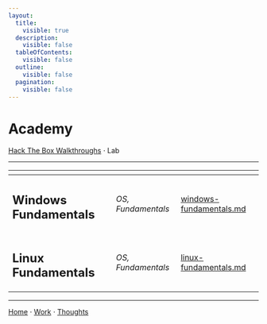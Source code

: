 ```yaml
---
layout:
  title:
    visible: true
  description:
    visible: false
  tableOfContents:
    visible: false
  outline:
    visible: false
  pagination:
    visible: false
---
```


# Academy

[Hack The Box Walkthroughs](../) ⋅ Lab

***

<table data-view="cards"><thead><tr><th></th><th></th><th data-hidden data-card-target data-type="content-ref"></th></tr></thead><tbody><tr><td><h2>Windows Fundamentals</h2></td><td><p></p><p><em>OS, Fundamentals</em></p></td><td><a href="windows-fundamentals.md">windows-fundamentals.md</a></td></tr><tr><td><h2>Linux Fundamentals</h2></td><td><p></p><p><em>OS, Fundamentals</em></p></td><td><a href="linux-fundamentals.md">linux-fundamentals.md</a></td></tr></tbody></table>

***

[Home](https://app.gitbook.com/o/0kO27okC5uVB9ALX3rho/s/036xtfEIzcEdGegONXWM/) ⋅ [Work](https://app.gitbook.com/o/0kO27okC5uVB9ALX3rho/s/WaFS755Q4sf02CxLcghQ/) ⋅ [Thoughts](https://app.gitbook.com/o/0kO27okC5uVB9ALX3rho/s/s4QQPMntQ25hmJToKSOu/)
